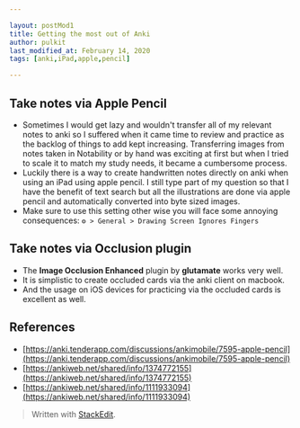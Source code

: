```yaml
---

layout: postMod1
title: Getting the most out of Anki
author: pulkit
last_modified_at: February 14, 2020
tags: [anki,iPad,apple,pencil]

---
```



## Take notes via Apple Pencil

* Sometimes I would get lazy and wouldn't transfer all of my relevant notes to anki so I suffered when it came time to review and practice as the backlog of things to add kept increasing. Transferring images from notes taken in Notability or by hand was exciting at first but when I tried to scale it to match my study needs, it became a cumbersome process.
* Luckily there is a way to create handwritten notes directly on anki when using an iPad using apple pencil. I still type part of my question so that I have the benefit of text search but all the illustrations are done via apple pencil and automatically converted into byte sized images.
* Make sure to use this setting other wise you will face some annoying consequences: `⚙︎ > General > Drawing Screen Ignores Fingers`

## Take notes via Occlusion plugin

* The **Image Occlusion Enhanced** plugin by **glutamate** works very well.
* It is simplistic to create occluded cards via the anki client on macbook.
* And the usage on iOS devices for practicing via the occluded cards is excellent as well.

## References
* [https://anki.tenderapp.com/discussions/ankimobile/7595-apple-pencil](https://anki.tenderapp.com/discussions/ankimobile/7595-apple-pencil)
* [https://ankiweb.net/shared/info/1374772155](https://ankiweb.net/shared/info/1374772155)
* [https://ankiweb.net/shared/info/1111933094](https://ankiweb.net/shared/info/1111933094)

> Written with [StackEdit](https://stackedit.io/).
<!--stackedit_data:
eyJoaXN0b3J5IjpbLTEzNDU5NTk0MDddfQ==
-->
